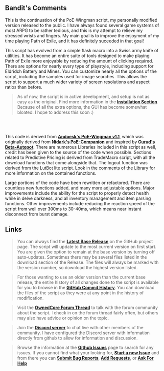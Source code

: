 <div class="center-screen">
  <div class="cap-width">

## Bandit's Comments
This is the continuation of the PoE-Wingman script, my personally modified version released to the public. I have always found several game systems of most ARPG to be rather tedious, and this is my attempt to relieve my stressed wrists and fingers. My main goal is to improve the enjoyment of my time playing Path of Exile, and it has definitely suceeded in that goal!

This script has evolved from a simple flask macro into a Swiss army knife of utilities. It has become an entire suite of tools designed to make playing Path of Exile more enjoyable by reducing the amount of clicking required. There are options for nearly every type of playstyle, including support for Eldridch Battery and Mines. You can customize nearly all the options of the script, including the samples used for image searches. This allows the script to support a much wider variety of screen resolutions and aspect ratios than before.

> As of now, the script is in active development, and setup is not as easy as the original. Find more information in the [**Installation Section**](/main/installation). Because of all the extra options, the GUI has become somewhat bloated. I hope to address this soon :)

<br>
<br>

This code is derived from [**Andoesk's PoE-Wingman v1.1**](https://www.ownedcore.com/forums/mmo/path-of-exile/poe-bots-programs/783680-poe-wingman-auto-flask-auto-quit-more-ahk-pixel.html), which was originally derived from [**Nidark's PoE-Companion**](https://github.com/nidark/Poe-Companion) and inspired by [**Gurud's Beta-Autopot**](https://github.com/badplayerr/beta-autopot/releases/). There are numerous Libraries included in this script as well, credit has been given to the source of the code when possible. Sections related to Predictive Pricing is derived from TradeMacro script, with all the download functions that come alongside that. The logout function was derived from the LutBot lite script. Look in the comments of the Library for more information on the contained functions.

Large portions of the code have been rewritten or refactored. There are countless new functions added, and many more adjustable options. Major improvements include the ability for the script to properly detect health while in delve darkness, and all inventory management and item parsing functions. Other improvements include reducing the reaction speed of the script from well over 300ms to 30-40ms, which means near instant disconnect from burst damage.

  </div>
</div>

## Links

> You can always find the [**Latest Base Release**](https://github.com/BanditTech/WingmanReloaded/releases/latest) on the GitHub project page. The script will update to the most current version on first start. You are given the option to remain at the base version by turning off auto-updates. Sometimes there may be several files listed in the download section of the Release. The files will always be marked with the version number, so download the highest version listed.

> For those wanting to use an older version than the current base release, the entire history of all changes done to the script is available for you to browse in the [**GitHub Commit History**](https://github.com/BanditTech/WingmanReloaded/commits/master). You can download the files of the script as they were at any point in the history of modification.

> Visit the [**OwnedCore Forum Thread**](https://www.ownedcore.com/forums/mmo/path-of-exile/poe-bots-programs/799983-wingmanreloaded-auto-flask-quit-mine-spell-loot-manage-filter-click-post4065545.html#post4065545) to talk with the forum community about the script. I check in on the forum thread fairly often, but others may also have advice or opinion on the topic.

> Join the [**Discord server**](https://discord.gg/tPKC2U) to chat live with other members of the community. I have configured the Discord server with information directly from github to allow for information and discussion.

> Browse the information at the [**Github Issues**](https://github.com/BanditTech/WingmanReloaded/issues) page to search for any issues. If you cannot find what your looking for, [**Start a new Issue**](https://github.com/BanditTech/WingmanReloaded/issues/new/choose) and from there you can [**Submit Bug Reports**](https://github.com/BanditTech/WingmanReloaded/issues/new?assignees=BanditTech&labels=Possible+Bug&template=bug_report.md&title=%5BBUG%5D), [**Add Requests**](https://github.com/BanditTech/WingmanReloaded/issues/new?assignees=&labels=enhancement&template=feature_request.md&title=%5BREQUEST%5D), or [**Ask For Help**](https://github.com/BanditTech/WingmanReloaded/issues/new?assignees=BanditTech&labels=Help&template=help-request.md&title=%5BHELP%5D)
